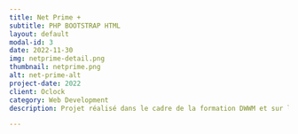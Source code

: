 ```yaml
---
title: Net Prime +
subtitle: PHP BOOTSTRAP HTML
layout: default
modal-id: 3
date: 2022-11-30
img: netprime-detail.png
thumbnail: netprime.png
alt: net-prime-alt
project-date: 2022
client: Oclock
category: Web Development
description: Projet réalisé dans le cadre de la formation DWWM et sur l'apprentissage du MVC avec pattern Active record. Base de données MariaDB

---
```

